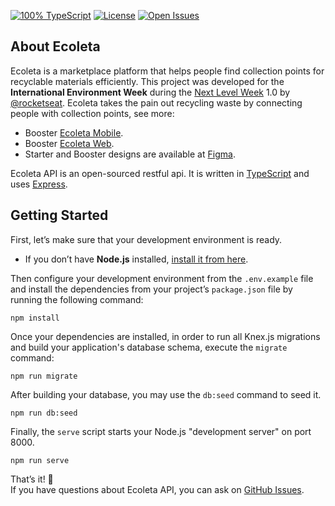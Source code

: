 <!-- Badges -->
[![100% TypeScript](https://img.shields.io/github/languages/top/guiribmedeiros/ecoleta-api?style=for-the-badge)](https://github.com/guiribmedeiros/ecoleta-api/search?l=typescript)
[![License](https://img.shields.io/github/license/guiribmedeiros/ecoleta-api?style=for-the-badge)](./LICENSE.md)
[![Open Issues](https://img.shields.io/github/issues/guiribmedeiros/ecoleta-api?style=for-the-badge)](https://github.com/guiribmedeiros/ecoleta-api/issues)

## About Ecoleta

Ecoleta is a marketplace platform that helps people find collection points for recyclable materials efficiently. This project was developed for the **International Environment Week** during the [Next Level Week](https://nextlevelweek.com) 1.0 by [@rocketseat](https://github.com/rocketseat). Ecoleta takes the pain out recycling waste by connecting people with collection points, see more:

- Booster [Ecoleta Mobile](https://github.com/guiribmedeiros/ecoleta-mobile).
- Booster [Ecoleta Web](https://github.com/guiribmedeiros/ecoleta-web).
- Starter and Booster designs are available at [Figma](https://www.figma.com/file/RdlEdkUng704Q0OyIHjSGi/Ecoleta).

Ecoleta API is an open-sourced restful api. It is written in [TypeScript](http://www.typescriptlang.org) and
uses [Express](https://expressjs.com/).

## Getting Started

First, let’s make sure that your development environment is ready.

- If you don’t have **Node.js** installed, [install it from here](https://nodejs.org/).

Then configure your development environment from the `.env.example` file and install the dependencies from your project’s `package.json` file by running the following command:

```
npm install
```

Once your dependencies are installed, in order to run all Knex.js migrations and build your application's database schema, execute the `migrate` command:

```
npm run migrate
```

After building your database, you may use the `db:seed` command to seed it.

```
npm run db:seed
```

Finally, the `serve` script starts your Node.js "development server" on port 8000.

```
npm run serve
```

That’s it! :rocket:  
If you have questions about Ecoleta API, you can ask on [GitHub Issues](https://github.com/guiribmedeiros/ecoleta-api/issues).

